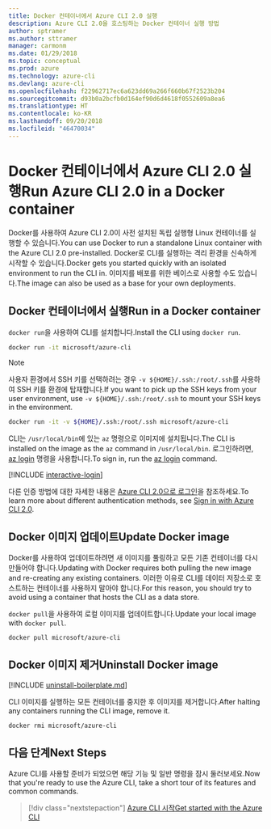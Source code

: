 ```yaml
---
title: Docker 컨테이너에서 Azure CLI 2.0 실행
description: Azure CLI 2.0을 호스팅하는 Docker 컨테이너 실행 방법
author: sptramer
ms.author: sttramer
manager: carmonm
ms.date: 01/29/2018
ms.topic: conceptual
ms.prod: azure
ms.technology: azure-cli
ms.devlang: azure-cli
ms.openlocfilehash: f22962717ec6a623dd69a266f660b67f2523b204
ms.sourcegitcommit: d93b0a2bcfb0d164ef90d6d4618f0552609a8ea6
ms.translationtype: HT
ms.contentlocale: ko-KR
ms.lasthandoff: 09/20/2018
ms.locfileid: "46470034"
---
```

# <a name="run-azure-cli-20-in-a-docker-container"></a><span data-ttu-id="d719f-103">Docker 컨테이너에서 Azure CLI 2.0 실행</span><span class="sxs-lookup"><span data-stu-id="d719f-103">Run Azure CLI 2.0 in a Docker container</span></span>

<span data-ttu-id="d719f-104">Docker를 사용하여 Azure CLI 2.0이 사전 설치된 독립 실행형 Linux 컨테이너를 실행할 수 있습니다.</span><span class="sxs-lookup"><span data-stu-id="d719f-104">You can use Docker to run a standalone Linux container with the Azure CLI 2.0 pre-installed.</span></span> <span data-ttu-id="d719f-105">Docker로 CLI를 실행하는 격리 환경을 신속하게 시작할 수 있습니다.</span><span class="sxs-lookup"><span data-stu-id="d719f-105">Docker gets you started quickly with an isolated environment to run the CLI in.</span></span> <span data-ttu-id="d719f-106">이미지를 배포를 위한 베이스로 사용할 수도 있습니다.</span><span class="sxs-lookup"><span data-stu-id="d719f-106">The image can also be used as a base for your own deployments.</span></span>

## <a name="run-in-a-docker-container"></a><span data-ttu-id="d719f-107">Docker 컨테이너에서 실행</span><span class="sxs-lookup"><span data-stu-id="d719f-107">Run in a Docker container</span></span>

<span data-ttu-id="d719f-108">`docker run`을 사용하여 CLI를 설치합니다.</span><span class="sxs-lookup"><span data-stu-id="d719f-108">Install the CLI using `docker run`.</span></span>

   ```bash
   docker run -it microsoft/azure-cli
   ```

> [!NOTE]
> <span data-ttu-id="d719f-109">사용자 환경에서 SSH 키를 선택하려는 경우 `-v ${HOME}/.ssh:/root/.ssh`를 사용하여 SSH 키를 환경에 탑재합니다.</span><span class="sxs-lookup"><span data-stu-id="d719f-109">If you want to pick up the SSH keys from your user environment, use `-v ${HOME}/.ssh:/root/.ssh` to mount your SSH keys in the environment.</span></span>
>
> ```bash
> docker run -it -v ${HOME}/.ssh:/root/.ssh microsoft/azure-cli
> ```

<span data-ttu-id="d719f-110">CLI는 `/usr/local/bin`에 있는 `az` 명령으로 이미지에 설치됩니다.</span><span class="sxs-lookup"><span data-stu-id="d719f-110">The CLI is installed on the image as the `az` command in `/usr/local/bin`.</span></span> <span data-ttu-id="d719f-111">로그인하려면, [az login](/cli/azure/reference-index#az-login) 명령을 사용합니다.</span><span class="sxs-lookup"><span data-stu-id="d719f-111">To sign in, run the [az login](/cli/azure/reference-index#az-login) command.</span></span>

[!INCLUDE [interactive-login](includes/interactive-login.md)]

<span data-ttu-id="d719f-112">다른 인증 방법에 대한 자세한 내용은 [Azure CLI 2.0으로 로그인](authenticate-azure-cli.md)을 참조하세요.</span><span class="sxs-lookup"><span data-stu-id="d719f-112">To learn more about different authentication methods, see [Sign in with Azure CLI 2.0](authenticate-azure-cli.md).</span></span>

## <a name="update-docker-image"></a><span data-ttu-id="d719f-113">Docker 이미지 업데이트</span><span class="sxs-lookup"><span data-stu-id="d719f-113">Update Docker image</span></span>

<span data-ttu-id="d719f-114">Docker를 사용하여 업데이트하려면 새 이미지를 풀링하고 모든 기존 컨테이너를 다시 만들어야 합니다.</span><span class="sxs-lookup"><span data-stu-id="d719f-114">Updating with Docker requires both pulling the new image and re-creating any existing containers.</span></span> <span data-ttu-id="d719f-115">이러한 이유로 CLI를 데이터 저장소로 호스트하는 컨테이너를 사용하지 말아야 합니다.</span><span class="sxs-lookup"><span data-stu-id="d719f-115">For this reason, you should try to avoid using a container that hosts the CLI as a data store.</span></span>

<span data-ttu-id="d719f-116">`docker pull`을 사용하여 로컬 이미지를 업데이트합니다.</span><span class="sxs-lookup"><span data-stu-id="d719f-116">Update your local image with `docker pull`.</span></span>

```bash
docker pull microsoft/azure-cli
```

## <a name="uninstall-docker-image"></a><span data-ttu-id="d719f-117">Docker 이미지 제거</span><span class="sxs-lookup"><span data-stu-id="d719f-117">Uninstall Docker image</span></span>

[!INCLUDE [uninstall-boilerplate.md](includes/uninstall-boilerplate.md)]

<span data-ttu-id="d719f-118">CLI 이미지를 실행하는 모든 컨테이너를 중지한 후 이미지를 제거합니다.</span><span class="sxs-lookup"><span data-stu-id="d719f-118">After halting any containers running the CLI image, remove it.</span></span>

```bash
docker rmi microsoft/azure-cli
```

## <a name="next-steps"></a><span data-ttu-id="d719f-119">다음 단계</span><span class="sxs-lookup"><span data-stu-id="d719f-119">Next Steps</span></span>

<span data-ttu-id="d719f-120">Azure CLI를 사용할 준비가 되었으면 해당 기능 및 일반 명령을 잠시 둘러보세요.</span><span class="sxs-lookup"><span data-stu-id="d719f-120">Now that you're ready to use the Azure CLI, take a short tour of its features and common commands.</span></span>

> [!div class="nextstepaction"]
> [<span data-ttu-id="d719f-121">Azure CLI 시작</span><span class="sxs-lookup"><span data-stu-id="d719f-121">Get started with the Azure CLI</span></span>](get-started-with-azure-cli.md)
